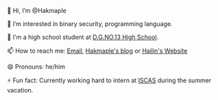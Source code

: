 👋 Hi, I’m @Hakmaple

👀 I’m interested in binary security, programming language.

🏫 I'm a high school student at [D.G.NO.13 High School](https://dgssz.dgjy.net/).

📫 How to reach me: [Email](mailto:iszhenghailin@gmail.com), [Hakmaple's blog](https://hakmaple.github.io/) or [Hailin's Website](https://hakmaple.github.io/cv)

😄 Pronouns: he/him

⚡ Fun fact: Currently working hard to intern at [ISCAS](https://is.cas.cn/) during the summer vacation.
